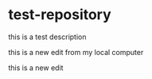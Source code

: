 # test-repository
this is a test description

this is a new edit from my local computer

this is a new edit 
